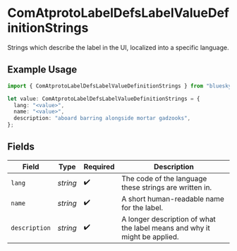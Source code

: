 # ComAtprotoLabelDefsLabelValueDefinitionStrings

Strings which describe the label in the UI, localized into a specific language.

## Example Usage

```typescript
import { ComAtprotoLabelDefsLabelValueDefinitionStrings } from "bluesky/models/components";

let value: ComAtprotoLabelDefsLabelValueDefinitionStrings = {
  lang: "<value>",
  name: "<value>",
  description: "aboard barring alongside mortar gadzooks",
};
```

## Fields

| Field                                                                     | Type                                                                      | Required                                                                  | Description                                                               |
| ------------------------------------------------------------------------- | ------------------------------------------------------------------------- | ------------------------------------------------------------------------- | ------------------------------------------------------------------------- |
| `lang`                                                                    | *string*                                                                  | :heavy_check_mark:                                                        | The code of the language these strings are written in.                    |
| `name`                                                                    | *string*                                                                  | :heavy_check_mark:                                                        | A short human-readable name for the label.                                |
| `description`                                                             | *string*                                                                  | :heavy_check_mark:                                                        | A longer description of what the label means and why it might be applied. |